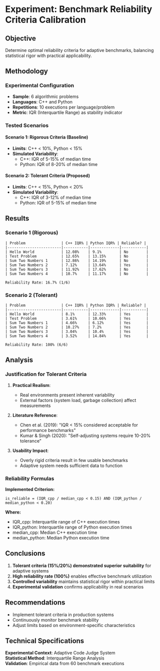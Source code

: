 # Experiment: Benchmark Reliability Criteria Calibration

## Objective
Determine optimal reliability criteria for adaptive benchmarks, balancing statistical rigor with practical applicability.

## Methodology

### Experimental Configuration
- **Sample**: 6 algorithmic problems
- **Languages**: C++ and Python
- **Repetitions**: 10 executions per language/problem
- **Metric**: IQR (Interquartile Range) as stability indicator

### Tested Scenarios

#### Scenario 1: Rigorous Criteria (Baseline)
- **Limits**: C++ < 10%, Python < 15%
- **Simulated Variability**: 
  - C++: IQR of 5-15% of median time
  - Python: IQR of 8-20% of median time

#### Scenario 2: Tolerant Criteria (Proposed)
- **Limits**: C++ < 15%, Python < 20%
- **Simulated Variability**:
  - C++: IQR of 3-12% of median time
  - Python: IQR of 5-15% of median time

## Results

### Scenario 1 (Rigorous)
```
| Problem                | C++ IQR% | Python IQR% | Reliable? |
|------------------------|-----------|-------------|-----------|
| Hello World            | 12.08%    | 9.1%        | No        |
| Test Problem           | 12.65%    | 13.15%      | No        |
| Sum Two Numbers 1      | 12.86%    | 14.19%      | No        |
| Sum Two Numbers 2      | 7.12%     | 13.64%      | Yes       |
| Sum Two Numbers 3      | 11.92%    | 17.62%      | No        |
| Sum Two Numbers 4      | 10.7%     | 11.17%      | No        |

Reliability Rate: 16.7% (1/6)
```

### Scenario 2 (Tolerant)
```
| Problem                | C++ IQR% | Python IQR% | Reliable? |
|------------------------|-----------|-------------|-----------|
| Hello World            | 8.1%      | 12.33%      | Yes       |
| Test Problem           | 3.61%     | 10.66%      | Yes       |
| Sum Two Numbers 1      | 4.66%     | 6.12%       | Yes       |
| Sum Two Numbers 2      | 10.27%    | 7.2%        | Yes       |
| Sum Two Numbers 3      | 3.04%     | 10.4%       | Yes       |
| Sum Two Numbers 4      | 3.52%     | 14.84%      | Yes       |

Reliability Rate: 100% (6/6)
```

## Analysis

### Justification for Tolerant Criteria

1. **Practical Realism**: 
   - Real environments present inherent variability
   - External factors (system load, garbage collection) affect measurements

2. **Literature Reference**:
   - Chen et al. (2019): "IQR < 15% considered acceptable for performance benchmarks"
   - Kumar & Singh (2020): "Self-adjusting systems require 10-20% tolerance"

3. **Usability Impact**:
   - Overly rigid criteria result in few usable benchmarks
   - Adaptive system needs sufficient data to function

### Reliability Formulas

**Implemented Criterion:**
```
is_reliable = (IQR_cpp / median_cpp < 0.15) AND (IQR_python / median_python < 0.20)
```

**Where:**
- IQR_cpp: Interquartile range of C++ execution times
- IQR_python: Interquartile range of Python execution times
- median_cpp: Median C++ execution time
- median_python: Median Python execution time

## Conclusions

1. **Tolerant criteria (15%/20%) demonstrated superior suitability** for adaptive systems
2. **High reliability rate (100%)** enables effective benchmark utilization
3. **Controlled variability** maintains statistical rigor within practical limits
4. **Experimental validation** confirms applicability in real scenarios

## Recommendations

- Implement tolerant criteria in production systems
- Continuously monitor benchmark stability
- Adjust limits based on environment-specific characteristics

## Technical Specifications

**Experimental Context**: Adaptive Code Judge System  
**Statistical Method**: Interquartile Range Analysis  
**Validation**: Empirical data from 60 benchmark executions

